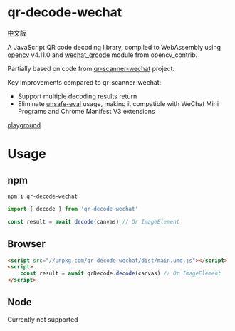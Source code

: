 # qr-decode-wechat

[中文版](README-CN.md)

A JavaScript QR code decoding library, compiled to WebAssembly using [opencv](https://github.com/opencv/opencv) v4.11.0 and [wechat_qrcode](https://github.com/opencv/opencv_contrib/tree/4.11.0/modules/wechat_qrcode) module from opencv_contrib.

Partially based on code from [qr-scanner-wechat](https://github.com/antfu/qr-scanner-wechat) project.

Key improvements compared to qr-scanner-wechat:

 - Support multiple decoding results return
 - Eliminate [unsafe-eval](https://github.com/emscripten-core/emscripten/issues/20994) usage, making it compatible with WeChat Mini Programs and Chrome Manifest V3 extensions

[playground](https://curtion.github.io/qr-decode-wechat/example/cdn-vanilla/)

# Usage

## npm

```shell
npm i qr-decode-wechat
```

```javascript
import { decode } from 'qr-decode-wechat'

const result = await decode(canvas) // Or ImageElement
```

## Browser

```html
<script src="//unpkg.com/qr-decode-wechat/dist/main.umd.js"></script>
<script>
    const result = await qrDecode.decode(canvas) // Or ImageElement
</script>
```

## Node

Currently not supported
